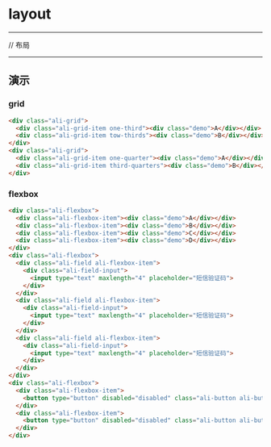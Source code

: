 # layout

---

// 布局

---

## 演示

<link type="text/css" rel="stylesheet" media="screen" href="src/base.css">
<link type="text/css" rel="stylesheet" media="screen" href="src/button.css">
<link type="text/css" rel="stylesheet" media="screen" href="src/form.css">
<link type="text/css" rel="stylesheet" media="screen" href="src/layout.css">
<style type="text/css">
.demo {
    padding: 1rem;
    color: #fff;
    background-color: #6C97C2;
}
</style>

### grid
````html
<div class="ali-grid">
  <div class="ali-grid-item one-third"><div class="demo">A</div></div>
  <div class="ali-grid-item tow-thirds"><div class="demo">B</div></div>
</div>
<div class="ali-grid">
  <div class="ali-grid-item one-quarter"><div class="demo">A</div></div>
  <div class="ali-grid-item third-quarters"><div class="demo">B</div></div>
</div>
````

### flexbox
````html
<div class="ali-flexbox">
  <div class="ali-flexbox-item"><div class="demo">A</div></div>
  <div class="ali-flexbox-item"><div class="demo">B</div></div>
  <div class="ali-flexbox-item"><div class="demo">C</div></div>
  <div class="ali-flexbox-item"><div class="demo">D</div></div>
</div>
<div class="ali-flexbox">
  <div class="ali-field ali-flexbox-item">
    <div class="ali-field-input">
      <input type="text" maxlength="4" placeholder="短信验证码">
    </div>
  </div>
  <div class="ali-field ali-flexbox-item">
    <div class="ali-field-input">
      <input type="text" maxlength="4" placeholder="短信验证码">
    </div>
  </div>
  <div class="ali-field ali-flexbox-item">
    <div class="ali-field-input">
      <input type="text" maxlength="4" placeholder="短信验证码">
    </div>
  </div>
</div>
<div class="ali-flexbox">
  <div class="ali-flexbox-item">
    <button type="button" disabled="disabled" class="ali-button ali-button-disabled">重获验证码</button>
  </div>
  <div class="ali-flexbox-item">
    <button type="button" disabled="disabled" class="ali-button ali-button-disabled">重获验证码</button>
  </div>
</div>
````
